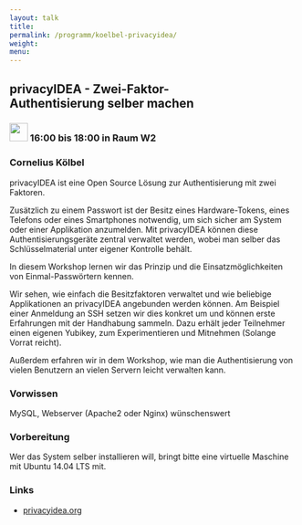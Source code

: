 ```yaml
---
layout: talk
title:
permalink: /programm/koelbel-privacyidea/
weight: 
menu:
---
```

## privacyIDEA&nbsp;-&nbsp;Zwei-Faktor-Authentisierung&nbsp;selber&nbsp;machen

### <img height = "32" src="../../images/workshop.svg"> 16:00 bis 18:00 in Raum W2

### Cornelius&nbsp;Kölbel

privacyIDEA ist eine Open Source Lösung zur Authentisierung mit zwei Faktoren.

Zusätzlich zu einem Passwort ist der Besitz eines Hardware-Tokens, eines Telefons oder eines Smartphones notwendig, um sich sicher am System oder einer Applikation anzumelden. Mit privacyIDEA können diese Authentisierungsgeräte zentral verwaltet werden, wobei man selber das Schlüsselmaterial unter eigener Kontrolle behält.

In diesem Workshop lernen wir das Prinzip und die Einsatzmöglichkeiten von Einmal-Passwörtern kennen.

Wir sehen, wie einfach die Besitzfaktoren verwaltet und wie beliebige Applikationen an privacyIDEA angebunden werden können.
Am Beispiel einer Anmeldung an SSH setzen wir dies konkret um und können erste Erfahrungen mit der Handhabung sammeln.
Dazu erhält jeder Teilnehmer einen eigenen Yubikey, zum Experimentieren und Mitnehmen (Solange Vorrat reicht).

Außerdem erfahren wir in dem Workshop, wie man die Authentisierung von vielen Benutzern an vielen Servern leicht verwalten kann.

### Vorwissen

MySQL, Webserver (Apache2 oder Nginx) wünschenswert

### Vorbereitung

Wer das System selber installieren will, bringt bitte eine virtuelle Maschine mit Ubuntu 14.04 LTS mit.

### Links

- <a href="https://www.privacyidea.org" target="_blank">privacyidea.org</a>
